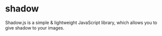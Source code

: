 shadow
======

Shadow.js is a simple &amp; lightweight JavaScript library, which allows you to give shadow to your images.
